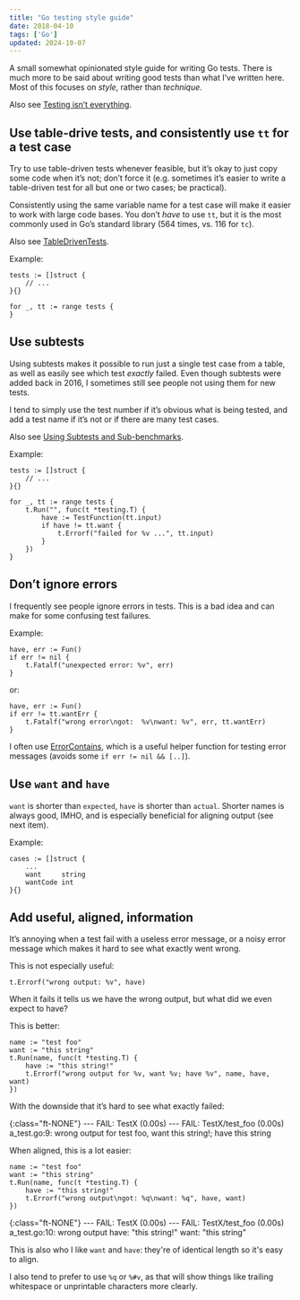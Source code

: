 ```yaml
---
title: "Go testing style guide"
date: 2018-04-10
tags: ['Go']
updated: 2024-10-07
---
```


A small somewhat opinionated style guide for writing Go tests. There is much
more to be said about writing good tests than what I’ve written here. Most of
this focuses on *style*, rather than *technique*.

Also see [Testing isn’t everything](/testing.html).

Use table-drive tests, and consistently use `tt` for a test case
----------------------------------------------------------------
Try to use table-driven tests whenever feasible, but it’s okay to just copy some
code when it’s not; don’t force it (e.g. sometimes it’s easier to write a
table-driven test for all but one or two cases; be practical).

Consistently using the same variable name for a test case will make it easier to
work with large code bases. You don’t *have* to use `tt`, but it is the most
commonly used in Go’s standard library (564 times, vs. 116 for `tc`).

Also see [TableDrivenTests](https://github.com/golang/go/wiki/TableDrivenTests).

Example:

    tests := []struct {
        // ...
    }{}

    for _, tt := range tests {
    }

Use subtests
------------
Using subtests makes it possible to run just a single test case from a table, as
well as easily see which test *exactly* failed. Even though subtests were added
back in 2016, I sometimes still see people not using them for new tests.

I tend to simply use the test number if it’s obvious what is being tested, and
add a test name if it’s not or if there are many test cases.

Also see [Using Subtests and Sub-benchmarks](https://blog.golang.org/subtests).

Example:

    tests := []struct {
        // ...
    }{}

    for _, tt := range tests {
        t.Run("", func(t *testing.T) {
            have := TestFunction(tt.input)
            if have != tt.want {
                t.Errorf("failed for %v ...", tt.input)
            }
        })
    }

Don’t ignore errors
-------------------
I frequently see people ignore errors in tests. This is a bad idea and can make
for some confusing test failures.

Example:

    have, err := Fun()
    if err != nil {
        t.Fatalf("unexpected error: %v", err)
    }

or:

    have, err := Fun()
    if err != tt.wantErr {
        t.Fatalf("wrong error\ngot:  %v\nwant: %v", err, tt.wantErr)
    }

I often use [ErrorContains], which is a useful helper function for testing error
messages (avoids some `if err != nil && [..]`).

[ErrorContains]: https://pkg.go.dev/zgo.at/zstd@v0.0.0-20240930202209-a63c3335042a/ztest#ErrorContains

Use `want` and `have`
--------------------
`want` is shorter than `expected`, `have` is shorter than `actual`. Shorter
names is always good, IMHO, and is especially beneficial for aligning output
(see next item).

Example:

    cases := []struct {
        ...
        want     string
        wantCode int
    }{}

Add useful, aligned, information
--------------------------------
It’s annoying when a test fail with a useless error message, or a noisy error
message which makes it hard to see what exactly went wrong.

This is not especially useful:

    t.Errorf("wrong output: %v", have)

When it fails it tells us we have the wrong output, but what did we even expect
to have?

This is better:

    name := "test foo"
    want := "this string"
    t.Run(name, func(t *testing.T) {
        have := "this string!"
        t.Errorf("wrong output for %v, want %v; have %v", name, have, want)
    })

With the downside that it’s hard to see what exactly failed:

{:class="ft-NONE"}
    --- FAIL: TestX (0.00s)
        --- FAIL: TestX/test_foo (0.00s)
            a_test.go:9: wrong output for test foo, want this string!; have this string

When aligned, this is a lot easier:

    name := "test foo"
    want := "this string"
    t.Run(name, func(t *testing.T) {
        have := "this string!"
        t.Errorf("wrong output\ngot: %q\nwant: %q", have, want)
    })

{:class="ft-NONE"}
    --- FAIL: TestX (0.00s)
        --- FAIL: TestX/test_foo (0.00s)
            a_test.go:10: wrong output
                    have: "this string!"
                    want: "this string"

This is also who I like `want` and `have`: they're of identical length so it's
easy to align.

I also tend to prefer to use `%q` or `%#v`, as that will show things like
trailing whitespace or unprintable characters more clearly.

